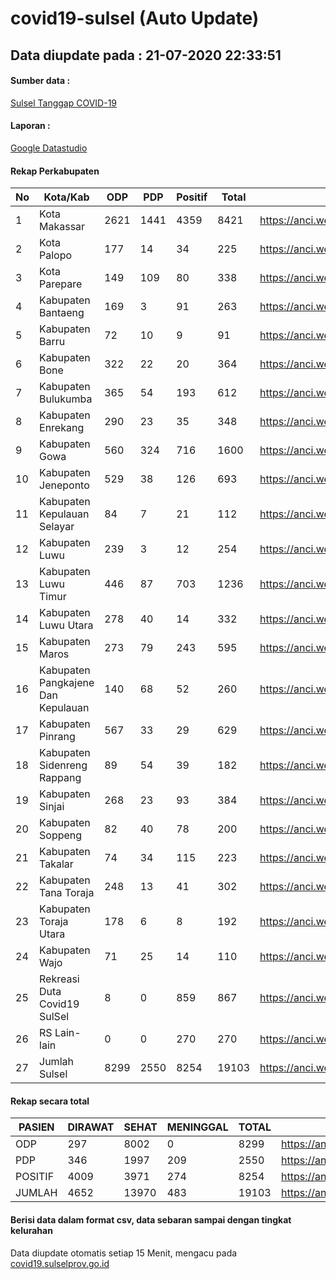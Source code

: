 
# covid19-sulsel (Auto Update)

## Data diupdate pada : 21-07-2020 22:33:51

#### Sumber data :
[Sulsel Tanggap COVID-19](https://covid19.sulselprov.go.id)

#### Laporan :
[Google Datastudio](https://datastudio.google.com/s/jythWGc1j4w)

#### Rekap Perkabupaten 
|No|Kota/Kab|ODP|PDP|Positif|Total|Link|
| --- | --- | --- | --- | --- | --- | --- |
|1|Kota Makassar|2621|1441|4359|8421|https://anci.web.id/cor/kota_makassar|
|2|Kota Palopo|177|14|34|225|https://anci.web.id/cor/kota_palopo|
|3|Kota Parepare|149|109|80|338|https://anci.web.id/cor/kota_parepare|
|4|Kabupaten Bantaeng|169|3|91|263|https://anci.web.id/cor/kabupaten_bantaeng|
|5|Kabupaten Barru|72|10|9|91|https://anci.web.id/cor/kabupaten_barru|
|6|Kabupaten Bone|322|22|20|364|https://anci.web.id/cor/kabupaten_bone|
|7|Kabupaten Bulukumba|365|54|193|612|https://anci.web.id/cor/kabupaten_bulukumba|
|8|Kabupaten Enrekang|290|23|35|348|https://anci.web.id/cor/kabupaten_enrekang|
|9|Kabupaten Gowa|560|324|716|1600|https://anci.web.id/cor/kabupaten_gowa|
|10|Kabupaten Jeneponto|529|38|126|693|https://anci.web.id/cor/kabupaten_jeneponto|
|11|Kabupaten Kepulauan Selayar|84|7|21|112|https://anci.web.id/cor/kabupaten_kepulauan_selayar|
|12|Kabupaten Luwu|239|3|12|254|https://anci.web.id/cor/kabupaten_luwu|
|13|Kabupaten Luwu Timur|446|87|703|1236|https://anci.web.id/cor/kabupaten_luwu_timur|
|14|Kabupaten Luwu Utara|278|40|14|332|https://anci.web.id/cor/kabupaten_luwu_utara|
|15|Kabupaten Maros|273|79|243|595|https://anci.web.id/cor/kabupaten_maros|
|16|Kabupaten Pangkajene Dan Kepulauan|140|68|52|260|https://anci.web.id/cor/kabupaten_pangkajene_dan_kepulauan|
|17|Kabupaten Pinrang|567|33|29|629|https://anci.web.id/cor/kabupaten_pinrang|
|18|Kabupaten Sidenreng Rappang|89|54|39|182|https://anci.web.id/cor/kabupaten_sidenreng_rappang|
|19|Kabupaten Sinjai|268|23|93|384|https://anci.web.id/cor/kabupaten_sinjai|
|20|Kabupaten Soppeng|82|40|78|200|https://anci.web.id/cor/kabupaten_soppeng|
|21|Kabupaten Takalar|74|34|115|223|https://anci.web.id/cor/kabupaten_takalar|
|22|Kabupaten Tana Toraja|248|13|41|302|https://anci.web.id/cor/kabupaten_tana_toraja|
|23|Kabupaten Toraja Utara|178|6|8|192|https://anci.web.id/cor/kabupaten_toraja_utara|
|24|Kabupaten Wajo|71|25|14|110|https://anci.web.id/cor/kabupaten_wajo|
|25|Rekreasi Duta Covid19 SulSel|8|0|859|867|https://anci.web.id/cor/rekreasi_duta_covid19_sulsel|
|26|RS Lain-lain|0|0|270|270|https://anci.web.id/cor/rs_lain-lain|
|27|Jumlah Sulsel|8299|2550|8254|19103|https://anci.web.id/cor/jumlah_sulsel|

#### Rekap secara total

| PASIEN | DIRAWAT | SEHAT | MENINGGAL | TOTAL | LINK |
| ---- | -------- | ---- | ---- |  ---- | ---- |
| ODP | 297 | 8002 | 0 | 8299 | https://anci.web.id/cor/odp_detail.html |
| PDP | 346 | 1997 | 209 | 2550 | https://anci.web.id/cor/pdp_detail.html |
| POSITIF | 4009 | 3971 | 274 | 8254 | https://anci.web.id/cor/positif_detail.html |
| JUMLAH | 4652 | 13970 | 483 | 19103 | https://anci.web.id/cor/jumlah_sulsel/ |

 
#### Berisi data dalam format csv, data sebaran sampai dengan tingkat kelurahan

Data diupdate otomatis setiap 15 Menit, mengacu pada [covid19.sulselprov.go.id](https://covid19.sulselprov.go.id)

